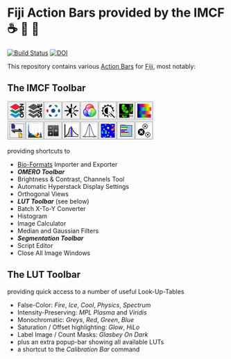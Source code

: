 # Fiji Action Bars provided by the IMCF :coffee: :microscope: :symbols:

[![Build Status](https://travis-ci.com/imcf/imcf-fiji-toolbars.svg?branch=master)](https://travis-ci.com/imcf/imcf-fiji-toolbars)
[![DOI](https://zenodo.org/badge/165838781.svg)](https://zenodo.org/badge/latestdoi/165838781)

This repository contains various [Action Bars][1] for [Fiji][2], most notably:

## The **IMCF Toolbar**

![IMCF Toolbar](screenshots/imcf-toolbar.png)

providing shortcuts to

- [Bio-Formats][3] Importer and Exporter
- ***OMERO Toolbar***
- Brightness & Contrast, Channels Tool
- Automatic Hyperstack Display Settings
- Orthogonal Views
- ***LUT Toolbar*** (see below)
- Batch X-To-Y Converter
- Histogram
- Image Calculator
- Median and Gaussian Filters
- ***Segmentation Toolbar***
- Script Editor
- Close All Image Windows

## The **LUT Toolbar**

providing quick access to a number of useful Look-Up-Tables

- False-Color: *Fire*, *Ice*, *Cool*, *Physics*, *Spectrum*
- Intensity-Preserving: *MPL Plasma* and *Viridis*
- Monochromatic: *Greys*, *Red*, *Green*, *Blue*
- Saturation / Offset highlighting: *Glow*, *HiLo*
- Label Image / Count Masks: *Glasbey On Dark*
- plus an extra popup-bar showing all available LUTs
- a shortcut to the *Calibration Bar* command

[1]: http://imagejdocu.tudor.lu/doku.php?id=plugin:utilities:action_bar:start
[2]: https://fiji.sc
[3]: https://imagej.net/Bio-Formats
